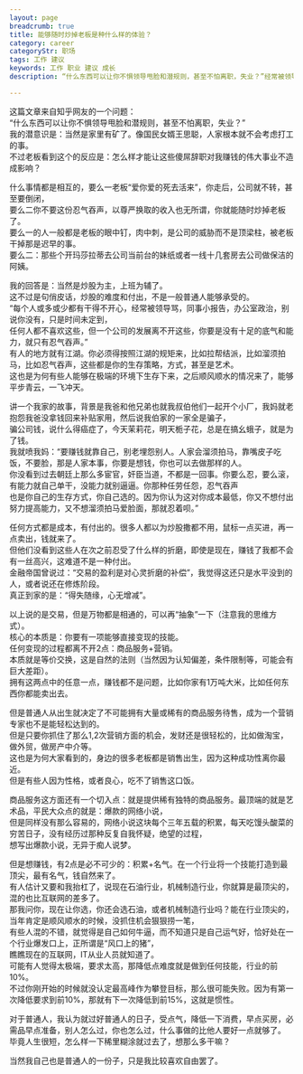 ```yaml
---
layout: page
breadcrumb: true
title: 能够随时炒掉老板是种什么样的体验？
category: career
categoryStr: 职场 
tags: 工作 建议
keywords: 工作 职业 建议 成长
description: “什么东西可以让你不惧领导甩脸和潜规则，甚至不怕离职，失业？”经常被领导骂，同事小报告，办公室政治，别说你没有，只是时间未定到，任何人都不喜欢这些，但一个公司的发展离不开这些，你要是没有十足的底气和能力，就只有忍气吞声

---
```



这篇文章来自知乎网友的一个问题：  
“什么东西可以让你不惧领导甩脸和潜规则，甚至不怕离职，失业？”  
我的潜意识是：当然是家里有矿了。像国民女婿王思聪，人家根本就不会考虑打工的事。  
不过老板看到这个的反应是：怎么样才能让这些傻屌辞职对我赚钱的伟大事业不造成影响？  

什么事情都是相互的，要么一老板“爱你爱的死去活来”，你走后，公司就不转，甚至要倒闭，  
要么二你不要这份忍气吞声，以尊严换取的收入也无所谓，你就能随时炒掉老板了。  
要么一的人一般都是老板的眼中钉，肉中刺，是公司的威胁而不是顶梁柱，被老板干掉那是迟早的事。  
要么二：那些个开玛莎拉蒂去公司当前台的妹纸或者一线十几套房去公司做保洁的阿姨。  

我的回答是：当然是炒股为主，上班为辅了。  
这不过是句俏皮话，炒股的难度和付出，不是一般普通人能够承受的。  
“每个人或多或少都有干得不开心，经常被领导骂，同事小报告，办公室政治，别说你没有，只是时间未定到，  
任何人都不喜欢这些，但一个公司的发展离不开这些，你要是没有十足的底气和能力，就只有忍气吞声。”  
有人的地方就有江湖。你必须得按照江湖的规矩来，比如拉帮结派，比如溜须拍马，比如忍气吞声，这些都是你的生存策略，方式，甚至是艺术。  
这也是为何有些人能够在极端的环境下生存下来，之后顺风顺水的情况来了，能够平步青云，一飞冲天。  

讲一个我家的故事，背景是我爸和他兄弟也就我叔伯他们一起开个小厂，我妈就老抱怨我爸没拿钱回来补贴家用，然后说我伯家的一家全是骗子，  
骗公司钱，说什么得癌症了，今天茉莉花，明天栀子花，总是在搞幺蛾子，就是为了钱。  
我就喷我妈：“要赚钱就靠自己，别老埋怨别人。人家会溜须拍马，靠嘴皮子吃饭，不要脸，那是人家本事，你要是想钱，你也可以去做那样的人。  
你没看到过去朝廷上那么多宦官，奸臣当道，不都是一回事。你要么忍，要么滚，有能力就自己单干，没能力就别逼逼。你那种任劳任怨，忍气吞声  
也是你自己的生存方式，你自己选的。因为你认为这对你成本最低，你又不想付出努力提高能力，又不想溜须拍马爱脸面，那就忍着呗。”  

任何方式都是成本，有付出的。很多人都以为炒股撒都不用，鼠标一点买进，再一点卖出，钱就来了。  
但他们没看到这些人在次之前忍受了什么样的折磨，即使是现在，赚钱了我都不会有一丝高兴，这难道不是一种付出。  
金融帝国曾说过：“交易的盈利是对心灵折磨的补偿”，我觉得这还只是水平没到的人，或者说还在修炼阶段。  
真正到家的是：“得失随缘，心无增减”。  
 
以上说的是交易，但是万物都是相通的，可以再“抽象”一下（注意我的思维方式）。  
核心的本质是：你要有一项能够直接变现的技能。  
任何变现的过程都离不开2点：商品服务+营销。  
本质就是等价交换，这是自然的法则（当然因为认知偏差，条件限制等，可能会有巨大差距）。  
拥有这两点中的任意一点，赚钱都不是问题，比如你家有1万吨大米，比如任何东西你都能卖出去。  

但是普通人从出生就决定了不可能拥有大量或稀有的商品服务待售，成为一个营销专家也不是能轻松达到的。  
但是只要你抓住了那么1,2次营销方面的机会，发财还是很轻松的，比如做淘宝，做外贸，做房产中介等。  
这也是为何大家看到的，身边的很多老板都是销售出生，因为这种成功性离你最近。  
但是有些人因为性格，或者良心，吃不了销售这口饭。  

商品服务这方面还有一个切入点：就是提供稀有独特的商品服务。最顶端的就是艺术品，平民大众点的就是：爆款的网络小说，  
但是同样没有那么容易的，网络小说这块每个三年五载的积累，每天吃馒头酸菜的穷苦日子，没有经历过那种反复自我怀疑，绝望的过程，  
想写出爆款小说，无异于痴人说梦。  

但是想赚钱，有2点是必不可少的：积累+名气。在一个行业将一个技能打造到最顶尖，最有名气，钱自然来了。  
有人估计又要和我抬杠了，说现在石油行业，机械制造行业，你就算是最顶尖的，混的也比互联网的差多了。  
那我问你，现在让你选，你还会选石油，或者机械制造行业吗？能在行业顶尖的，当年肯定是顺风顺水的时候，没抓住机会狠狠捞一笔，  
有些人混的不错，就觉得是自己如何牛逼，而不知道只是自己运气好，恰好处在一个行业爆发口上，正所谓是“风口上的猪”，  
瞧瞧现在的互联网，IT从业人员就知道了。  
可能有人觉得太极端，要求太高，那降低点难度就是做到任何技能，行业的前10%。  
不过你刚开始的时候就没认定最高峰作为攀登目标，那么很可能失败。因为有第一次降低要求到前10%，那就有下一次降低到前15%，这就是惯性。  

对于普通人，我认为就过好普通人的日子，受点气，降低一下消费，早点买房，必需品早点准备，别人怎么过，你也怎么过，什么事做的比他人要好一点就够了。  
毕竟人生很短，怎么样一下稀里糊涂就过去了，想那么多干嘛？  

当然我自己也是普通人的一份子，只是我比较喜欢自由罢了。  

